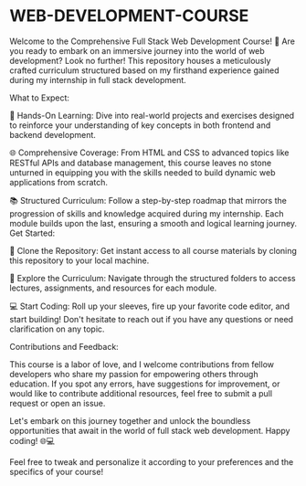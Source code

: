 # WEB-DEVELOPMENT-COURSE
Welcome to the Comprehensive Full Stack Web Development Course! 🚀  Are you ready to embark on an immersive journey into the world of web development? Look no further! This repository houses a meticulously crafted curriculum structured based on my firsthand experience gained during my internship in full stack development. 

What to Expect:

🔧 Hands-On Learning: Dive into real-world projects and exercises designed to reinforce your understanding of key concepts in both frontend and backend development.

🌐 Comprehensive Coverage: From HTML and CSS to advanced topics like RESTful APIs and database management, this course leaves no stone unturned in equipping you with the skills needed to build dynamic web applications from scratch.

📚 Structured Curriculum: Follow a step-by-step roadmap that mirrors the progression of skills and knowledge acquired during my internship. Each module builds upon the last, ensuring a smooth and logical learning journey.
Get Started:

📖 Clone the Repository: Get instant access to all course materials by cloning this repository to your local machine.

🚀 Explore the Curriculum: Navigate through the structured folders to access lectures, assignments, and resources for each module.

💻 Start Coding: Roll up your sleeves, fire up your favorite code editor, and start building! Don't hesitate to reach out if you have any questions or need clarification on any topic.

Contributions and Feedback:

This course is a labor of love, and I welcome contributions from fellow developers who share my passion for empowering others through education. If you spot any errors, have suggestions for improvement, or would like to contribute additional resources, feel free to submit a pull request or open an issue.

Let's embark on this journey together and unlock the boundless opportunities that await in the world of full stack web development. Happy coding! 🌐💻

Feel free to tweak and personalize it according to your preferences and the specifics of your course!
